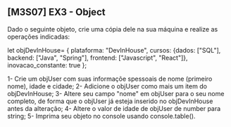 ## [M3S07] EX3 - Object

Dado o seguinte objeto, crie uma cópia dele na sua máquina e realize as operações indicadas:

let objDevInHouse= {
    plataforma: "DevInHouse",
    cursos: {dados: ["SQL"],
            backend: ["Java", "Spring"],
            frontend: ["Javascript", "React"]},
    inovacao_constante: true
};

1- Crie um objUser com suas informaçõe spessoais de nome (primeiro nome), idade e cidade;
2- Adicione o objUser como mais um item do objDevInHouse;
3- Altere seu campo "nome" em objUser para o seu nome completo, de forma que o objUser já esteja inserido no objDevInHouse antes da alteração;
4- Altere o valor de idade de objUser de number para string;
5- Imprima seu objeto no console usando console.table().